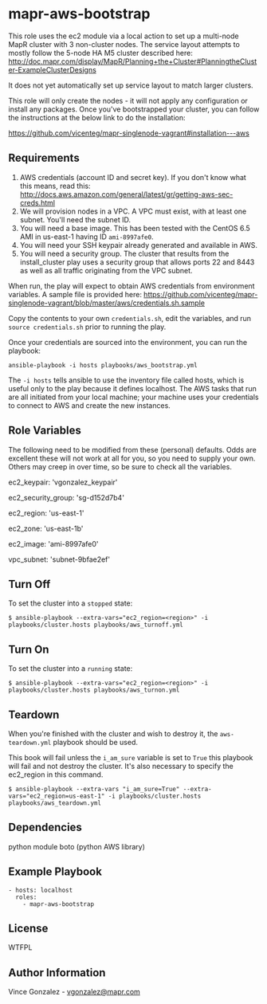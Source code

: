 mapr-aws-bootstrap
========

This role uses the ec2 module via a local action to set up a multi-node MapR cluster with 3 non-cluster nodes. The service layout attempts to mostly follow the 5-node HA M5 cluster described here: http://doc.mapr.com/display/MapR/Planning+the+Cluster#PlanningtheCluster-ExampleClusterDesigns

It does not yet automatically set up service layout to match larger clusters.

This role will only create the nodes - it will not apply any configuration or install any packages. Once you've bootstrapped your cluster, you can follow the instructions at the below link to do the installation:

https://github.com/vicenteg/mapr-singlenode-vagrant#installation---aws


Requirements
------------

1. AWS credentials (account ID and secret key). If you don't know what this means, read this: http://docs.aws.amazon.com/general/latest/gr/getting-aws-sec-creds.html
2. We will provision nodes in a VPC. A VPC must exist, with at least one subnet. You'll need the subnet ID.
3. You will need a base image. This has been tested with the CentOS 6.5 AMI in us-east-1 having ID `ami-8997afe0`.
4. You will need your SSH keypair already generated and available in AWS.
5. You will need a security group. The cluster that results from the install_cluster play uses a security group that allows ports 22 and 8443 as well as all traffic originating from the VPC subnet.

When run, the play will expect to obtain AWS credentials from environment variables. A sample file is provided here: https://github.com/vicenteg/mapr-singlenode-vagrant/blob/master/aws/credentials.sh.sample

Copy the contents to your own `credentials.sh`, edit the variables, and run `source credentials.sh` prior to running the play.

Once your credentials are sourced into the environment, you can run the playbook:

```
ansible-playbook -i hosts playbooks/aws_bootstrap.yml
```

The `-i hosts` tells ansible to use the inventory file called hosts, which is useful only to the play because it defines localhost. The AWS tasks that run are all initiated from your local machine; your machine uses your credentials to connect to AWS and create the new instances.

Role Variables
--------------

The following need to be modified from these (personal) defaults. Odds are excellent these will not work at all for you, so you need to supply your own. Others may creep in over time, so be sure to check all the variables.

ec2_keypair: 'vgonzalez_keypair'

ec2_security_group: 'sg-d152d7b4'

ec2_region: 'us-east-1'

ec2_zone: 'us-east-1b'

ec2_image: 'ami-8997afe0'

vpc_subnet: 'subnet-9bfae2ef'

Turn Off
------------

To set the cluster into a `stopped` state:

```
$ ansible-playbook --extra-vars="ec2_region=<region>" -i playbooks/cluster.hosts playbooks/aws_turnoff.yml
```

Turn On 
------------

To set the cluster into a `running` state:

```
$ ansible-playbook --extra-vars="ec2_region=<region>" -i playbooks/cluster.hosts playbooks/aws_turnon.yml
```

Teardown
------------

When you're finished with the cluster and wish to destroy it, the `aws-teardown.yml` playbook should be used.

This book will fail unless the `i_am_sure` variable is set to `True` this playbook will fail and not destroy the cluster. It's also necessary to specify the ec2_region in this command.

```
$ ansible-playbook --extra-vars "i_am_sure=True" --extra-vars="ec2_region=us-east-1" -i playbooks/cluster.hosts playbooks/aws_teardown.yml
```

Dependencies
------------

python module boto (python AWS library)

Example Playbook
-------------------------

```
- hosts: localhost
  roles:
    - mapr-aws-bootstrap
```

License
-------

WTFPL

Author Information
------------------

Vince Gonzalez - vgonzalez@mapr.com
